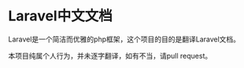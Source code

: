 Laravel中文文档
========================

Laravel是一个简洁而优雅的php框架，这个项目的目的是翻译Laravel文档。

本项目纯属个人行为，并未逐字翻译，如有不当，请pull request。
